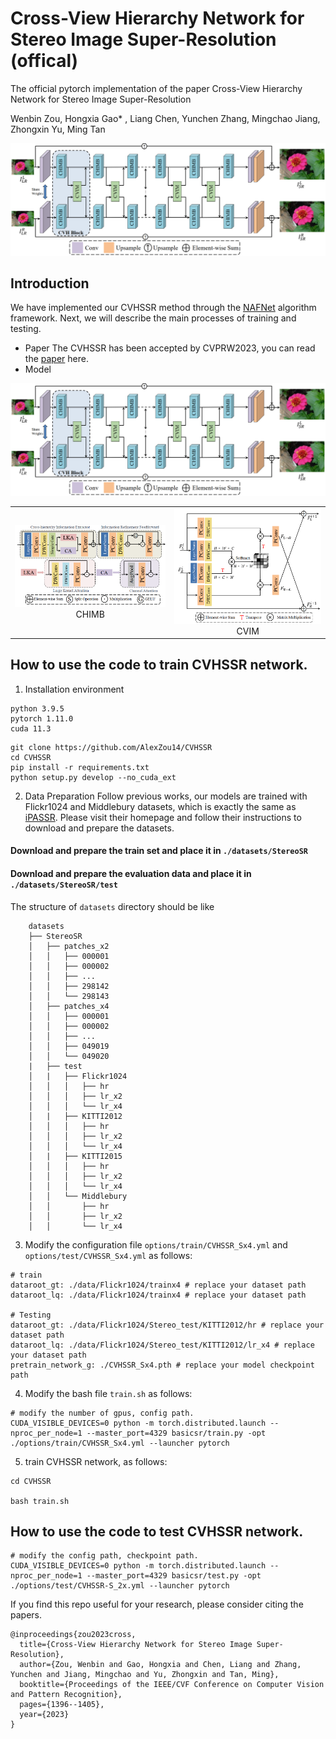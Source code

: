 # Cross-View Hierarchy Network for Stereo Image Super-Resolution (offical)
The official pytorch implementation of the paper Cross-View Hierarchy Network for Stereo Image Super-Resolution

Wenbin Zou, Hongxia Gao* , Liang Chen, Yunchen Zhang, Mingchao Jiang, Zhongxin Yu, Ming Tan

![Param](./figures/network1.png)

## Introduction

We have implemented our CVHSSR method through the [NAFNet](https://github.com/megvii-research/NAFNet) algorithm framework. Next, we will describe the main processes of training and testing.

- Paper The CVHSSR has been accepted by CVPRW2023, you can read the [paper](http://arxiv.org/abs/2304.06236) here.
- Model

![Network](./figures/network1.png)

<table>
    <tr>
        <td ><center><img src="./figures/network2.png" > CHIMB </center></td>
        <td ><center><img src="./figures/network3.png" > CVIM</center></td>
    </tr>
</table>

## How to use the code to train CVHSSR network.
1. Installation environment
```
python 3.9.5
pytorch 1.11.0
cuda 11.3
```

```
git clone https://github.com/AlexZou14/CVHSSR
cd CVHSSR
pip install -r requirements.txt
python setup.py develop --no_cuda_ext
```
2. Data Preparation
Follow previous works, our models are trained with Flickr1024 and Middlebury datasets, which is exactly the same as <a href="https://github.com/YingqianWang/iPASSR">iPASSR</a>. Please visit their homepage and follow their instructions to download and prepare the datasets.

#### Download and prepare the train set and place it in ```./datasets/StereoSR```

#### Download and prepare the evaluation data and place it in ```./datasets/StereoSR/test```

The structure of `datasets` directory should be like
```
    datasets
    ├── StereoSR
    │   ├── patches_x2
    │   │   ├── 000001
    │   │   ├── 000002
    │   │   ├── ...
    │   │   ├── 298142
    │   │   └── 298143
    │   ├── patches_x4
    │   │   ├── 000001
    │   │   ├── 000002
    │   │   ├── ...
    │   │   ├── 049019
    │   │   └── 049020
    |   ├── test
    │   |   ├── Flickr1024
    │   │   │   ├── hr
    │   │   │   ├── lr_x2
    │   │   │   └── lr_x4
    │   |   ├── KITTI2012
    │   │   │   ├── hr
    │   │   │   ├── lr_x2
    │   │   │   └── lr_x4
    │   |   ├── KITTI2015
    │   │   │   ├── hr
    │   │   │   ├── lr_x2
    │   │   │   └── lr_x4
    │   │   └── Middlebury
    │   │       ├── hr
    │   │       ├── lr_x2
    │   │       └── lr_x4
```

3. Modify the configuration file `options/train/CVHSSR_Sx4.yml` and `options/test/CVHSSR_Sx4.yml` as follows:
```
# train
dataroot_gt: ./data/Flickr1024/trainx4 # replace your dataset path
dataroot_lq: ./data/Flickr1024/trainx4 # replace your dataset path

# Testing
dataroot_gt: ./data/Flickr1024/Stereo_test/KITTI2012/hr # replace your dataset path
dataroot_lq: ./data/Flickr1024/Stereo_test/KITTI2012/lr_x4 # replace your dataset path
pretrain_network_g: ./CVHSSR_Sx4.pth # replace your model checkpoint path
```

4. Modify the bash file `train.sh` as follows:
```
# modify the number of gpus, config path.
CUDA_VISIBLE_DEVICES=0 python -m torch.distributed.launch --nproc_per_node=1 --master_port=4329 basicsr/train.py -opt ./options/train/CVHSSR_Sx4.yml --launcher pytorch
```

5. train CVHSSR network, as follows:
```
cd CVHSSR

bash train.sh
```
## How to use the code to test CVHSSR network.

```
# modify the config path, checkpoint path.
CUDA_VISIBLE_DEVICES=0 python -m torch.distributed.launch --nproc_per_node=1 --master_port=4329 basicsr/test.py -opt ./options/test/CVHSSR-S_2x.yml --launcher pytorch
```

If you find this repo useful for your research, please consider citing the papers.
```
@inproceedings{zou2023cross,
  title={Cross-View Hierarchy Network for Stereo Image Super-Resolution},
  author={Zou, Wenbin and Gao, Hongxia and Chen, Liang and Zhang, Yunchen and Jiang, Mingchao and Yu, Zhongxin and Tan, Ming},
  booktitle={Proceedings of the IEEE/CVF Conference on Computer Vision and Pattern Recognition},
  pages={1396--1405},
  year={2023}
}
```
